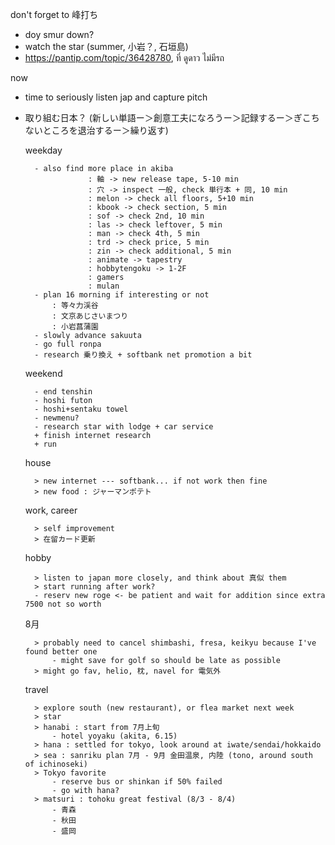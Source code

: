 don't forget to 峰打ち
- doy smur down?
- watch the star (summer, 小岩？, 石垣島)
- https://pantip.com/topic/36428780, ที่ ดูดาว ไม่มีรถ

now
- time to seriously listen jap and capture pitch 
- 取り組む日本？ (新しい単語ー＞創意工夫になろうー＞記録するー＞ぎこちないところを退治するー＞繰り返す)

	weekday
		
		- also find more place in akiba
					: 軸 -> new release tape, 5-10 min
					: 穴 -> inspect 一般, check 単行本 + 同, 10 min
					: melon -> check all floors, 5+10 min
					: kbook -> check section, 5 min
					: sof -> check 2nd, 10 min
					: las -> check leftover, 5 min
					: man -> check 4th, 5 min
					: trd -> check price, 5 min
					: zin -> check additional, 5 min
					: animate -> tapestry
					: hobbytengoku -> 1-2F
					: gamers
					: mulan
		- plan 16 morning if interesting or not
			: 等々力渓谷
			: 文京あじさいまつり
			: 小岩菖蒲園
		- slowly advance sakuuta
		- go full ronpa
		- research 乗り換え + softbank net promotion a bit
		
	weekend
	
		- end tenshin
		- hoshi futon
		- hoshi+sentaku towel
		- newmenu?
		- research star with lodge + car service
		+ finish internet research
		+ run
		
	house
	
		> new internet --- softbank... if not work then fine
		> new food : ジャーマンポテト
	work, career
	
		> self improvement
		> 在留カード更新
	hobby
	
		> listen to japan more closely, and think about 真似 them
		> start running after work?
		- reserv new roge <- be patient and wait for addition since extra 7500 not so worth
	8月
	
		> probably need to cancel shimbashi, fresa, keikyu because I've found better one 
			- might save for golf so should be late as possible
		> might go fav, helio, 枕, navel for 電気外
	travel
		
		> explore south (new restaurant), or flea market next week
		> star
		> hanabi : start from 7月上旬
			- hotel yoyaku (akita, 6.15)
		> hana : settled for tokyo, look around at iwate/sendai/hokkaido
		> sea : sanriku plan 7月 - 9月 金田温泉, 内陸 (tono, around south of ichinoseki)
		> Tokyo favorite
			- reserve bus or shinkan if 50% failed
			- go with hana?
		> matsuri : tohoku great festival (8/3 - 8/4)
			- 青森 
			- 秋田
			- 盛岡

